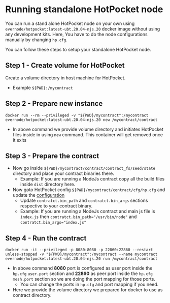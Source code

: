 # Running standalone HotPocket node

You can run a stand alone HotPocket node on your own using `evernode/hotpocket:latest-ubt.20.04-njs.20` docker image without using any development kits. Here, You have to do the node configurations manually by changing `hp.cfg`.

You can follow these steps to setup your standalone HotPocket node.

## Step 1 - Create volume for HotPocket
Create a volume directory in host machine for HotPocket.
- Example `${PWD}:/mycontract`

## Step 2 - Prepare new instance
```
docker run --rm --privileged -v "${PWD}/mycontract":/mycontract evernode/hotpocket:latest-ubt.20.04-njs.20 new /mycontract/contract
```
- In above command we provide volume directory and initiates HotPocket files inside in using `new` command. This container will get removed once it exits

## Step 3 - Prepare the contract
- Now go inside `${PWD}/mycontract/contract/contract_fs/seed/state` directory and place your contract binaries there.
  - Example: If you are running a NodeJs contract copy all the build files inside `dist` directory here.
- Now goto HotPocket config `${PWD}/mycontract/contract/cfg/hp.cfg` and update the [configuration](../reference/configuration.md)
  - Update `contratct.bin_path` and `contratct.bin_args` sections respective to your contract binary.
  - Example: If you are running a NodeJs contract and main js file is `index.js` then `contratct.bin_path="/usr/bin/node"` and `contratct.bin_args="index.js"`

## Step 4 - Run the contract
```
docker run -it --privileged -p 8080:8080 -p 22860:22860 --restart unless-stopped -v "${PWD}/mycontract":/mycontract --name mycontract evernode/hotpocket:latest-ubt.20.04-njs.20 run /mycontract/contract
```
- In above command **8080** port is configured as user port inside the `hp.cfg` `user.port` section and **22860** as peer port inside the `hp.cfg` `mesh.port` section so we are doing the port mapping for those ports.
  - You can change the ports in `hp.cfg` and port mapping if you need.
- Here we provide the volume directory we prepared for docker to use as contract directory.